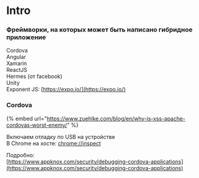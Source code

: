 # Intro

### Фреймворки, на которых может быть написано гибридное приложение

Cordova \
Angular \
Xamarin \
ReactJS\
Hermes (от facebook)\
Unity\
Exponent JS: [https://expo.io/](https://expo.io/)

### Cordova

{% embed url="https://www.zuehlke.com/blog/en/why-is-xss-apache-cordovas-worst-enemy/" %}

Включаем отладку по USB на устройстве\
В Chrome на хосте: [chrome://inspect](chrome://inspect)

Подробно:\
[https://www.appknox.com/security/debugging-cordova-applications](https://www.appknox.com/security/debugging-cordova-applications)
